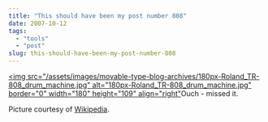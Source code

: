 ```yaml
---
title: "This should have been my post number 808"
date: 2007-10-12
tags: 
  - "tools"
  - "post"
slug: this-should-have-been-my-post-number-808
---
```


[<img src="/assets/images/movable-type-blog-archives/180px-Roland\_TR-808\_drum\_machine.jpg" alt="180px-Roland\_TR-808\_drum\_machine.jpg" border="0" width="180" height="109" align="right"](http://en.wikipedia.org/wiki/Roland_TR-808)Ouch - missed it.

Picture courtesy of [Wikipedia](http://en.wikipedia.org/wiki/Roland_TR-808).
